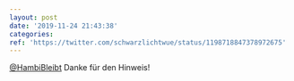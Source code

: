 ```yaml
---
layout: post
date: '2019-11-24 21:43:38'
categories: 
ref: 'https://twitter.com/schwarzlichtwue/status/1198718847378972675'
---
```

[@HambiBleibt](https://twitter.com/HambiBleibt) Danke für den Hinweis!